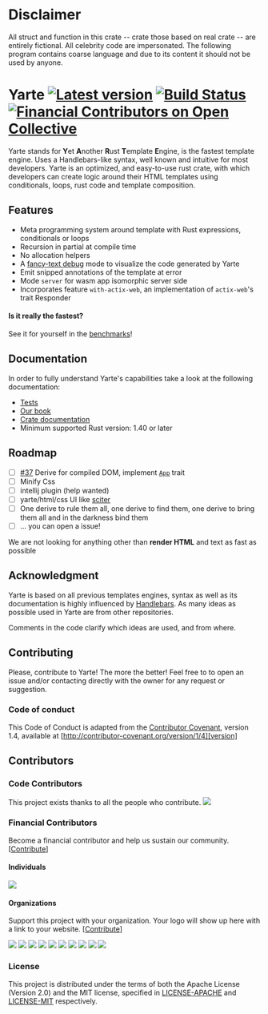 # Disclaimer
All struct and function in this crate -- crate those based on real crate -- are entirely fictional. 
All celebrity code are impersonated.
The following program contains coarse language and due to its content it should not be used by anyone.

# Yarte [![Latest version](https://img.shields.io/crates/v/yarte.svg)](https://crates.io/crates/yarte) [![Build Status](https://travis-ci.org/botika/yarte.svg?branch=master)](https://travis-ci.org/botika/yarte) [![Financial Contributors on Open Collective](https://opencollective.com/yarte/all/badge.svg?label=financial+contributors)](https://opencollective.com/yarte)
Yarte stands for **Y**et **A**nother **R**ust **T**emplate **E**ngine, 
is the fastest template engine. Uses a Handlebars-like syntax, 
well known and intuitive for most developers. Yarte is an optimized, and easy-to-use 
rust crate, with which developers can create logic around their 
HTML templates using conditionals, loops, rust code and template composition. 

## Features
- Meta programming system around template with Rust expressions, conditionals or loops
- Recursion in partial at compile time
- No allocation helpers
- A [fancy-text debug](https://asciinema.org/a/WEY4Hu17p8qn51b5DEpBVqLL1?autoplay=1) mode to visualize the code generated by Yarte
- Emit snipped annotations of the template at error
- Mode `server` for wasm app isomorphic server side
- Incorporates feature `with-actix-web`, an implementation of `actix-web`'s trait Responder

#### Is it really the fastest?
 See it for yourself in the [benchmarks][bench]!

## Documentation
In order to  fully understand Yarte's capabilities take a look at the following documentation:
- [Tests](./yarte/tests)
- [Our book](https://yarte.netlify.com/)
- [Crate documentation](https://docs.rs/yarte/)
- Minimum supported Rust version: 1.40 or later

## Roadmap
- [ ] [#37](https://github.com/botika/yarte/issues/37) Derive for compiled DOM, implement [`App`](./yarte_wasm_app/src/lib.rs) trait 
- [ ] Minify Css
- [ ] intellij plugin (help wanted)
- [ ] yarte/html/css UI like [sciter](https://sciter.com/)
- [ ] One derive to rule them all, one derive to find them, one derive to bring them all and in the darkness bind them 
- [ ] ... you can open a issue!

We are not looking for anything other than **render HTML** and text as fast as possible

## Acknowledgment
Yarte is based on all previous templates engines, syntax as well as its documentation 
is highly influenced by [Handlebars][handlebars]. As many ideas as possible used in 
Yarte are from other repositories. 

Comments in the code clarify which ideas are used, and from where.

[bench]: https://github.com/botika/template-bench-rs#results
[handlebars]: https://handlebarsjs.com/ 

## Contributing

Please, contribute to Yarte! The more the better! Feel free to to open an issue and/or contacting directly with the 
owner for any request or suggestion.

### Code of conduct
This Code of Conduct is adapted from the [Contributor Covenant][homepage], version 1.4, available at [http://contributor-covenant.org/version/1/4][version]

[homepage]: http://contributor-covenant.org
[version]: http://contributor-covenant.org/version/1/4/

## Contributors

### Code Contributors

This project exists thanks to all the people who contribute.
<a href="https://github.com/botika/yarte/graphs/contributors"><img src="https://opencollective.com/yarte/contributors.svg?width=890&button=false" /></a>

### Financial Contributors

Become a financial contributor and help us sustain our community. [[Contribute](https://opencollective.com/yarte/contribute)]

#### Individuals

<a href="https://opencollective.com/yarte"><img src="https://opencollective.com/yarte/individuals.svg?width=890"></a>

#### Organizations

Support this project with your organization. Your logo will show up here with a link to your website. [[Contribute](https://opencollective.com/yarte/contribute)]

<a href="https://opencollective.com/yarte/organization/0/website"><img src="https://opencollective.com/yarte/organization/0/avatar.svg"></a>
<a href="https://opencollective.com/yarte/organization/1/website"><img src="https://opencollective.com/yarte/organization/1/avatar.svg"></a>
<a href="https://opencollective.com/yarte/organization/2/website"><img src="https://opencollective.com/yarte/organization/2/avatar.svg"></a>
<a href="https://opencollective.com/yarte/organization/3/website"><img src="https://opencollective.com/yarte/organization/3/avatar.svg"></a>
<a href="https://opencollective.com/yarte/organization/4/website"><img src="https://opencollective.com/yarte/organization/4/avatar.svg"></a>
<a href="https://opencollective.com/yarte/organization/5/website"><img src="https://opencollective.com/yarte/organization/5/avatar.svg"></a>
<a href="https://opencollective.com/yarte/organization/6/website"><img src="https://opencollective.com/yarte/organization/6/avatar.svg"></a>
<a href="https://opencollective.com/yarte/organization/7/website"><img src="https://opencollective.com/yarte/organization/7/avatar.svg"></a>
<a href="https://opencollective.com/yarte/organization/8/website"><img src="https://opencollective.com/yarte/organization/8/avatar.svg"></a>
<a href="https://opencollective.com/yarte/organization/9/website"><img src="https://opencollective.com/yarte/organization/9/avatar.svg"></a>
### License
This project is distributed under the terms of both the Apache License (Version 2.0) and the MIT license, specified in 
[LICENSE-APACHE](LICENSE-APACHE) and [LICENSE-MIT](LICENSE-MIT) respectively.
